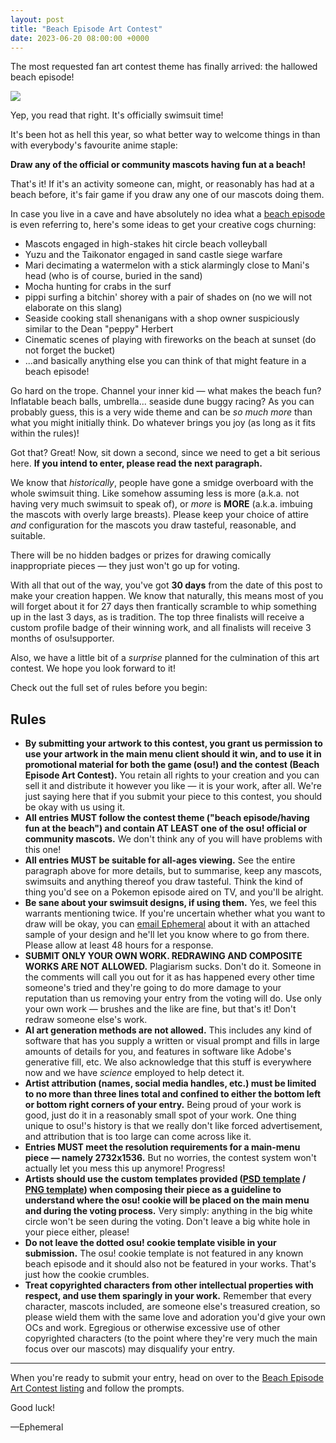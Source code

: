 ```yaml
---
layout: post
title: "Beach Episode Art Contest"
date: 2023-06-20 08:00:00 +0000
---
```


The most requested fan art contest theme has finally arrived: the hallowed beach episode!

![](https://assets.ppy.sh/contests/179/header.jpg)

Yep, you read that right. It's officially swimsuit time!

It's been hot as hell this year, so what better way to welcome things in than with everybody's favourite anime staple:

**Draw any of the official or community mascots having fun at a beach!**

That's it! If it's an activity someone can, might, or reasonably has had at a beach before, it's fair game if you draw any one of our mascots doing them.

In case you live in a cave and have absolutely no idea what a [beach episode](https://tvtropes.org/pmwiki/pmwiki.php/Main/BeachEpisode) is even referring to, here's some ideas to get your creative cogs churning:

- Mascots engaged in high-stakes hit circle beach volleyball
- Yuzu and the Taikonator engaged in sand castle siege warfare
- Mari decimating a watermelon with a stick alarmingly close to Mani's head (who is of course, buried in the sand)
- Mocha hunting for crabs in the surf
- pippi surfing a bitchin' shorey with a pair of shades on (no we will not elaborate on this slang)
- Seaside cooking stall shenanigans with a shop owner suspiciously similar to the Dean "peppy" Herbert
- Cinematic scenes of playing with fireworks on the beach at sunset (do not forget the bucket)
- ...and basically anything else you can think of that might feature in a beach episode!

Go hard on the trope. Channel your inner kid — what makes the beach fun? Inflatable beach balls, umbrella... seaside dune buggy racing? As you can probably guess, this is a very wide theme and can be *so much more* than what you might initially think. Do whatever brings you joy (as long as it fits within the rules)!

Got that? Great! Now, sit down a second, since we need to get a bit serious here. **If you intend to enter, please read the next paragraph.**

We know that *historically*, people have gone a smidge overboard with the whole swimsuit thing. Like somehow assuming less is more (a.k.a. not having very much swimsuit to speak of), or *more* is **MORE** (a.k.a. imbuing the mascots with overly large breasts). Please keep your choice of attire *and* configuration for the mascots you draw tasteful, reasonable, and suitable.

There will be no hidden badges or prizes for drawing comically inappropriate pieces — they just won't go up for voting.

With all that out of the way, you've got **30 days** from the date of this post to make your creation happen. We know that naturally, this means most of you will forget about it for 27 days then frantically scramble to whip something up in the last 3 days, as is tradition. The top three finalists will receive a custom profile badge of their winning work, and all finalists will receive 3 months of osu!supporter.

Also, we have a little bit of a *surprise* planned for the culmination of this art contest. We hope you look forward to it!

Check out the full set of rules before you begin:

## Rules

- **By submitting your artwork to this contest, you grant us permission to use your artwork in the main menu client should it win, and to use it in promotional material for both the game (osu!) and the contest (Beach Episode Art Contest).** You retain all rights to your creation and you can sell it and distribute it however you like — it is your work, after all. We're just saying here that if you submit your piece to this contest, you should be okay with us using it.
- **All entries MUST follow the contest theme ("beach episode/having fun at the beach") and contain AT LEAST one of the osu! official or community mascots.** We don't think any of you will have problems with this one!
- **All entries MUST be suitable for all-ages viewing.** See the entire paragraph above for more details, but to summarise, keep any mascots, swimsuits and anything thereof you draw tasteful. Think the kind of thing you'd see on a Pokemon episode aired on TV, and you'll be alright.
- **Be sane about your swimsuit designs, if using them.** Yes, we feel this warrants mentioning twice. If you're uncertain whether what you want to draw will be okay, you can [email Ephemeral](mailto:ephemeral@ppy.sh) about it with an attached sample of your design and he'll let you know where to go from there. Please allow at least 48 hours for a response.
- **SUBMIT ONLY YOUR OWN WORK. REDRAWING AND COMPOSITE WORKS ARE NOT ALLOWED.** Plagiarism sucks. Don't do it. Someone in the comments will call you out for it as has happened every other time someone's tried and they're going to do more damage to your reputation than us removing your entry from the voting will do. Use only your own work — brushes and the like are fine, but that's it! Don't redraw someone else's work.
- **AI art generation methods are not allowed.** This includes any kind of software that has you supply a written or visual prompt and fills in large amounts of details for you, and features in software like Adobe's generative fill, etc. We also acknowledge that this stuff is everywhere now and we have *science* employed to help detect it.
- **Artist attribution (names, social media handles, etc.) must be limited to no more than three lines total and confined to either the bottom left or bottom right corners of your entry.** Being proud of your work is good, just do it in a reasonably small spot of your work. One thing unique to osu!'s history is that we really don't like forced advertisement, and attribution that is too large can come across like it.
- **Entries MUST meet the resolution requirements for a main-menu piece — namely 2732x1536.** But no worries, the contest system won't actually let you mess this up anymore! Progress!
- **Artists should use the custom templates provided ([PSD template](https://assets.ppy.sh/events/fanart/templates/osu%21%20main%20menu%202732x1536.psd?2017) / [PNG template](https://assets.ppy.sh/events/fanart/templates/osu%21%20main%20menu%202732x1536.png?2017)) when composing their piece as a guideline to understand where the osu! cookie will be placed on the main menu and during the voting process.** Very simply: anything in the big white circle won't be seen during the voting. Don't leave a big white hole in your piece either, please!
- **Do not leave the dotted osu! cookie template visible in your submission.** The osu! cookie template is not featured in any known beach episode and it should also not be featured in your works. That's just how the cookie crumbles.
- **Treat copyrighted characters from other intellectual properties with respect, and use them sparingly in your work.** Remember that every character, mascots included, are someone else's treasured creation, so please wield them with the same love and adoration you'd give your own OCs and work. Egregious or otherwise excessive use of other copyrighted characters (to the point where they're very much the main focus over our mascots) may disqualify your entry.

---

When you're ready to submit your entry, head on over to the [Beach Episode Art Contest listing](https://osu.ppy.sh/community/contests/179) and follow the prompts.

Good luck!

—Ephemeral
